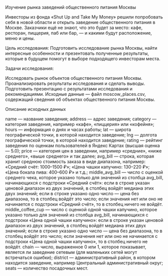 Изучение рынка заведений общественного питания Москвы

Инвесторы из фонда «Shut Up and Take My Money» решили попробовать себя в новой области и открыть заведение общественного питания в Москве. Заказчики ещё не знают, что это будет за место: кафе, ресторан, пиццерия, паб или бар, — и какими будут расположение, меню и цены.

Цель исследования: Подготовить исследование рынка Москвы, найти интересные особенности и презентовать полученные результаты, которые в будущем помогут в выборе подходящего инвесторам места.

Задачи исследования:

Исследовать рынок объектов общественного питания Москвы.
Проанализировать результаты исследования и сделать выводы.
Подготовить презентацию с результатами исследования и рекомендациями.
Исходные данные — файл moscow_places.csv, содержащий сведения об объектах общественного питания Москвы.

Описание исходных данных

name — название заведения; 
address — адрес заведения; 
category — категория заведения, например «кафе», «пиццерия» или «кофейня»; 
hours — информация о днях и часах работы; 
lat — широта географической точки, в которой находится заведение; 
lng — долгота географической точки, в которой находится заведение; 
rating — рейтинг заведения по оценкам пользователей в Яндекс Картах (высшая оценка — 5.0);
price — категория цен в заведении, например «средние», «ниже среднего», «выше среднего» и так далее; 
avg_bill — строка, которая хранит среднюю стоимость заказа в виде диапазона, например: 
«Средний счёт: 1000–1500 ₽»; 
«Цена чашки капучино: 130–220 ₽»; 
«Цена бокала пива: 400–600 ₽» и т.д.; 
middle_avg_bill — число с оценкой среднего чека, которое указано только для значений из столбца avg_bill, начинающихся с подстроки «Средний счёт»: 
если в строке указан ценовой диапазон из двух значений, в столбец войдёт медиана этих двух значений; 
если в строке указано одно число — цена без диапазона, то в столбец войдёт это число; 
если значения нет или оно не начинается с подстроки «Средний счёт», то в столбец ничего не войдёт. 
middle_coffee_cup — число с оценкой одной чашки капучино, которое указано только для значений из столбца avg_bill, начинающихся с подстроки «Цена одной чашки капучино»: 
если в строке указан ценовой диапазон из двух значений, в столбец войдёт медиана этих двух значений; 
если в строке указано одно число — цена без диапазона, то в столбец войдёт это число; 
если значения нет или оно не начинается с подстроки «Цена одной чашки капучино», то в столбец ничего не войдёт. 
chain — число, выраженное 0 или 1, которое показывает, является ли заведение сетевым (для маленьких сетей могут встречаться ошибки); 
district — административный район, в котором находится заведение, например Центральный административный округ; 
seats — количество посадочных мест.
